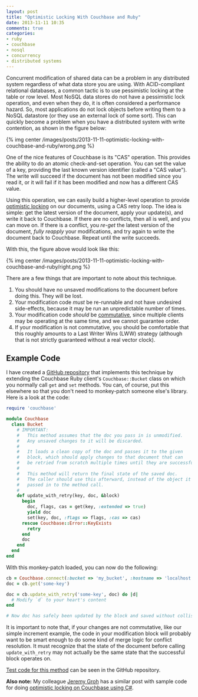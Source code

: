 ```yaml
---
layout: post
title: "Optimistic Locking With Couchbase and Ruby"
date: 2013-11-11 10:35
comments: true
categories:
- ruby
- couchbase
- nosql
- concurrency
- distributed systems
---
```


Concurrent modification of shared data can be a problem in any distributed system regardless of what data store you are using. With ACID-compliant relational databases, a common tactic is to use pessimistic locking at the table or row level. Most NoSQL data stores do not have a pessimistic lock operation, and even when they do, it is often considered a performance hazard. So, most applications do not lock objects before writing them to a NoSQL datastore (or they use an external lock of some sort). This can quickly become a problem when you have a distributed system with write contention, as shown in the figure below:

{% img center /images/posts/2013-11-11-optimistic-locking-with-couchbase-and-ruby/wrong.png %}

One of the nice features of Couchbase is its "CAS" operation. This provides the ability to do an atomic check-and-set operation. You can set the value of a key, providing the last known version identifier (called a "CAS value"). The write will succeed if the document has not been modified since you read it, or it will fail if it has been modified and now has a different CAS value.

Using this operation, we can easily build a higher-level operation to provide [optimistic locking](http://en.wikipedia.org/wiki/Optimistic_concurrency_control) on our documents, using a CAS retry loop. The idea is simple: get the latest version of the document, apply your update(s), and write it back to Couchbase. If there are no conflicts, then all is well, and you can move on. If there is a conflict, you _re-get_ the latest version of the document, _fully reapply_ your modifications, and try again to write the document back to Couchbase. Repeat until the write succeeds.

<!-- MORE -->

With this, the figure above would look like this:

{% img center /images/posts/2013-11-11-optimistic-locking-with-couchbase-and-ruby/right.png %}

There are a few things that are important to note about this technique.

1. You should have no unsaved modifications to the document before doing this. They will be lost.
2. Your modification code _must_ be re-runnable and not have undesired side-effects, because it may be run an unpredictable number of times.
3. Your modification code _should_ be [commutative](http://en.wikipedia.org/wiki/Commutative_property), since multiple clients may be operating at the same time, and we cannot guarantee order.
4. If your modification is not commutative, you should be comfortable that this roughly amounts to a Last Writer Wins (LWW) strategy (although that is not strictly guaranteed without a real vector clock).

## Example Code

I have created a [GitHub repository](https://github.com/scottwb/couchbase-optimistic-locking) that implements this technique by extending the Couchbase Ruby client's `Couchbase::Bucket` class on which you normally call `get` and `set` methods. You can, of course, put this elsewhere so that you don't need to monkey-patch someone else's library. Here is a look at the code:

``` ruby
require 'couchbase'

module Couchbase
  class Bucket
    # IMPORTANT:
    #   This method assumes that the doc you pass in is unmodified.
    #   Any unsaved changes to it will be discarded.
    #
    #   It loads a clean copy of the doc and passes it to the given
    #   block, which should apply changes to that document that can
    #   be retried from scratch multiple times until they are successful.
    #
    #   This method will return the final state of the saved doc.
    #   The caller should use this afterward, instead of the object it has
    #   passed in to the method call.
    #
    def update_with_retry(key, doc, &block)
      begin
        doc, flags, cas = get(key, :extended => true)
        yield doc
        set(key, doc, :flags => flags, :cas => cas)
      rescue Couchbase::Error::KeyExists
        retry
      end
      doc
    end
  end
end
```

With this monkey-patch loaded, you can now do the following:

``` ruby
cb = Couchbase.connect(:bucket => 'my_bucket', :hostname => 'localhost')
doc = cb.get('some-key')

doc = cb.update_with_retry('some-key', doc) do |d|
  # Modify `d` to your heart's content
end

# Now doc has safely been updated by the block and saved without collision.
```

It is important to note that, if your changes are not commutative, like our simple increment example, the code in your modification block will probably want to be smart enough to do some kind of merge logic for conflict resolution. It must recognize that the state of the document before calling `update_with_retry` may not actually be the same state that the successful block operates on.

[Test code for this method](https://github.com/scottwb/couchbase-optimistic-locking/blob/master/spec/lib/couchbase_bucket_spec.rb) can be seen in the GitHub repository.

**Also note:** My colleague [Jeremy Groh](http://www.linkedin.com/in/jgroh9/) has a similar post with sample code for doing [optimistic locking on Couchbase using C#](http://www.ramsmusings.com/2013/06/11/optimistic-locking-with-couchbase/).
